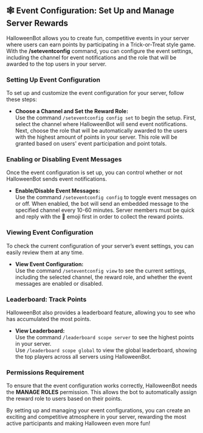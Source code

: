 ## 🕸️ Event Configuration: Set Up and Manage Server Rewards

HalloweenBot allows you to create fun, competitive events in your server where users can earn points by participating in a Trick-or-Treat style game. With the **/seteventconfig** command, you can configure the event settings, including the channel for event notifications and the role that will be awarded to the top users in your server.

### Setting Up Event Configuration

To set up and customize the event configuration for your server, follow these steps:

- **Choose a Channel and Set the Reward Role:**  
  Use the command `/seteventconfig config set` to begin the setup. First, select the channel where HalloweenBot will send event notifications. Next, choose the role that will be automatically awarded to the users with the highest amount of points in your server. This role will be granted based on users' event participation and point totals.

### Enabling or Disabling Event Messages

Once the event configuration is set up, you can control whether or not HalloweenBot sends event notifications.

- **Enable/Disable Event Messages:**  
  Use the command `/seteventconfig config` to toggle event messages on or off. When enabled, the bot will send an embedded message to the specified channel every 10-60 minutes. Server members must be quick and reply with the 🎃 emoji first in order to collect the reward points.

### Viewing Event Configuration

To check the current configuration of your server’s event settings, you can easily review them at any time.

- **View Event Configuration:**  
  Use the command `/seteventconfig view` to see the current settings, including the selected channel, the reward role, and whether the event messages are enabled or disabled.

### Leaderboard: Track Points

HalloweenBot also provides a leaderboard feature, allowing you to see who has accumulated the most points.

- **View Leaderboard:**  
  Use the command `/leaderboard scope server` to see the highest points in your server.  
  Use `/leaderboard scope global` to view the global leaderboard, showing the top players across all servers using HalloweenBot.

### Permissions Requirement

To ensure that the event configuration works correctly, HalloweenBot needs the **MANAGE ROLES** permission. This allows the bot to automatically assign the reward role to users based on their points.

By setting up and managing your event configurations, you can create an exciting and competitive atmosphere in your server, rewarding the most active participants and making Halloween even more fun!
